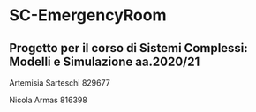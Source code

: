 # SC-EmergencyRoom
## Progetto per il corso di Sistemi Complessi: Modelli e Simulazione aa.2020/21



Artemisia Sarteschi 829677

Nicola Armas 816398
